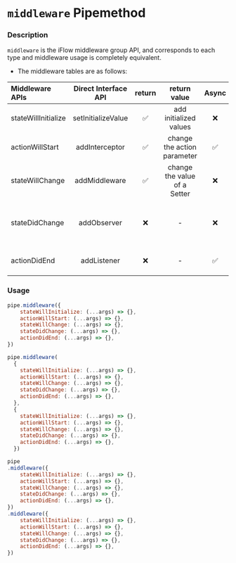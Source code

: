# `middleware` **Pipe**method

### Description
`middleware` is the iFlow middleware group API, and corresponds to each type and middleware usage is completely equivalent.
 

* The middleware tables are as follows:

| Middleware APIs    | Direct Interface API  | return | return value       | Async  | Description                       |
| :---------- | :-----------------: | :----: | :----------------: | :---: | ------------------------: | 
| stateWillInitialize        | setInitializeValue  | ✅     | add initialized values    | ❌     | initialized middleware                |
| actionWillStart       | addInterceptor      | ✅     | change the action parameter    | ✅     | Action forward middleware             |
| stateWillChange      | addMiddleware       | ✅     | change the value of a Setter       | ❌     | State Change forward middleware   |
| stateDidChange       | addObserver         | ❌     | -                  | ❌     | State Change Post Notification middleware   | 
| actionDidEnd         | addListener         | ❌     | -                  | ✅     | Action Post Notification middleware         |

### Usage

```javascript
pipe.middleware({
    stateWillInitialize: (...args) => {},
    actionWillStart: (...args) => {},
    stateWillChange: (...args) => {},
    stateDidChange: (...args) => {},
    actionDidEnd: (...args) => {},
})
```

```javascript
pipe.middleware(
  {
    stateWillInitialize: (...args) => {},
    actionWillStart: (...args) => {},
    stateWillChange: (...args) => {},
    stateDidChange: (...args) => {},
    actionDidEnd: (...args) => {},
  },
  {
    stateWillInitialize: (...args) => {},
    actionWillStart: (...args) => {},
    stateWillChange: (...args) => {},
    stateDidChange: (...args) => {},
    actionDidEnd: (...args) => {},
  })
```

```javascript
pipe
.middleware({
    stateWillInitialize: (...args) => {},
    actionWillStart: (...args) => {},
    stateWillChange: (...args) => {},
    stateDidChange: (...args) => {},
    actionDidEnd: (...args) => {},
})
.middleware({
    stateWillInitialize: (...args) => {},
    actionWillStart: (...args) => {},
    stateWillChange: (...args) => {},
    stateDidChange: (...args) => {},
    actionDidEnd: (...args) => {},
})
```

